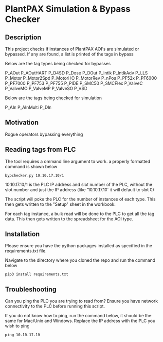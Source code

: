 # PlantPAX Simulation & Bypass Checker



## Description

This project checks if instances of PlantPAX AOI's are simulated or bypassed. If any are found, a list is printed of the tags in bypass

Below are the tag types being checked for bypasses

P_AOut
P_AOutHART
P_D4SD
P_Dose
P_DOut
P_Intlk
P_IntlkAdv
P_LLS
P_Motor
P_Motor2Spd
P_MotorHO
P_MotorRev
P_nPos
P_PF52x
P_PF6000
P_PF7000
P_PF753
P_PF755
P_PIDE
P_SMC50
P_SMCFlex
P_ValveC
P_ValveMO
P_ValveMP
P_ValveSO
P_VSD

Below are the tags being checked for simulation

P_AIn
P_AInMulti
P_DIn

## Motivation

Rogue operators bypassing everything

## Reading tags from PLC

The tool requires a ommand line argument to work. a properly formatted command is shown below

```
bypchecker.py 10.10.17.10/1

```

10.10.17.10/1 is the PLC IP address and slot number of the PLC, without the slot number and just the IP address (like '10.10.17.10' it will default to slot 0)

The script will poke the PLC for the number of instances of each type. This then gets written to the "Setup" sheet in the workbook.

For each tag instance, a bulk read will be done to the PLC to get all the tag data. This then gets written to the spreadsheet for the AOI type.

## Installation

Please ensure you have the python packages installed as specified in the requirements.txt file.

Navigate to the directory where you cloned the repo and run the command below

```
pip3 install requirements.txt

```

## Troubleshooting

Can you ping the PLC you are trying to read from? Ensure you have network connectivity to the PLC before running this script.

If you do not know how to ping, run the command below, it should be the same for Mac/Unix and Windows. Replace the IP address with the PLC you wish to ping

```
ping 10.10.17.10

```

